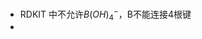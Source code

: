 <!--
 * @Author: TMJ
 * @Date: 2024-01-07 16:53:07
 * @LastEditors: TMJ
 * @LastEditTime: 2024-01-07 16:54:51
 * @Description: 请填写简介
-->
- RDKIT 中不允许$B(OH)_4^-$，B不能连接4根键
- 